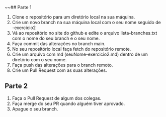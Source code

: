 ~~## Parte 1
1. Clone o repositório para um diretório local na sua máquina.
2. Crie um novo branch na sua máquina local com o seu nome seguido de -exercicio2
3. Vá ao repositório no site do github e edite o arquivo lista-branches.txt com o nome do seu branch e o seu nome.
4. Faça commit das alterações no branch main.
5. No seu repositório local faça fetch do repositório remote.
6. Crie um arquivo com md (seuNome-exercicio2.md) dentro de um diretório com o seu nome.
7. Faça push das alterações para o branch remoto.
8. Crie um Pull Request com as suas alterações.

## Parte 2
1. Faça o Pull Request de algum dos colegas.
2. Faça merge do seu PR quando alguém tiver aprovado.
3. Apague o seu branch.

